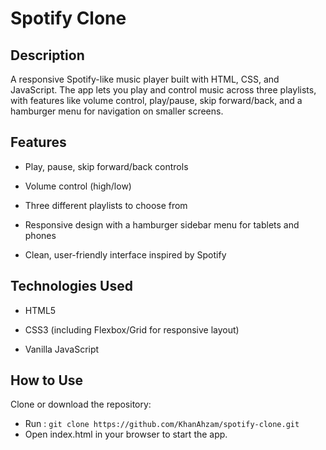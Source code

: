 
# Spotify Clone
## Description

A responsive Spotify-like music player built with HTML, CSS, and JavaScript. The app lets you play and control music across three playlists, with features like volume control, play/pause, skip forward/back, and a hamburger menu for navigation on smaller screens.

## Features
* Play, pause, skip forward/back controls

* Volume control (high/low)

* Three different playlists to choose from

* Responsive design with a hamburger sidebar menu for tablets and phones

* Clean, user-friendly interface inspired by Spotify

## Technologies Used
* HTML5

* CSS3 (including Flexbox/Grid for responsive layout)

* Vanilla JavaScript

## How to Use
Clone or download the repository:


* Run : ```git clone https://github.com/KhanAhzam/spotify-clone.git```
* Open index.html in your browser to start the app.
